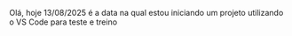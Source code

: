 Olá, hoje 13/08/2025 é a data na qual estou iniciando um projeto utilizando o VS Code para teste e treino 
